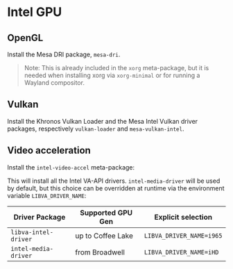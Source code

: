 # Intel GPU

## OpenGL

Install the Mesa DRI package, `mesa-dri`.

> Note: This is already included in the `xorg` meta-package, but it is needed
> when installing xorg via `xorg-minimal` or for running a Wayland compositor.

## Vulkan

Install the Khronos Vulkan Loader and the Mesa Intel Vulkan driver packages,
respectively `vulkan-loader` and `mesa-vulkan-intel`.

## Video acceleration

Install the `intel-video-accel` meta-package:

This will install all the Intel VA-API drivers. `intel-media-driver` will be
used by default, but this choice can be overridden at runtime via the
environment variable `LIBVA_DRIVER_NAME`:

| Driver Package       | Supported GPU Gen | Explicit selection       |
|----------------------|-------------------|--------------------------|
| `libva-intel-driver` | up to Coffee Lake | `LIBVA_DRIVER_NAME=i965` |
| `intel-media-driver` | from Broadwell    | `LIBVA_DRIVER_NAME=iHD`  |
